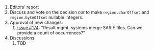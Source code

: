 1. Editors' report
1. Discuss and vote on the decision _not_ to make `region.charOffset` and `region.byteOffset` nullable integers.
1. Approval of new changes:
    1. [Issue #174](https://github.com/oasis-tcs/sarif-spec/issues/174): "Result mgmt. systems merge SARIF files. Can we provide a count of occurrences?"
1. Discussions
    1. TBD
